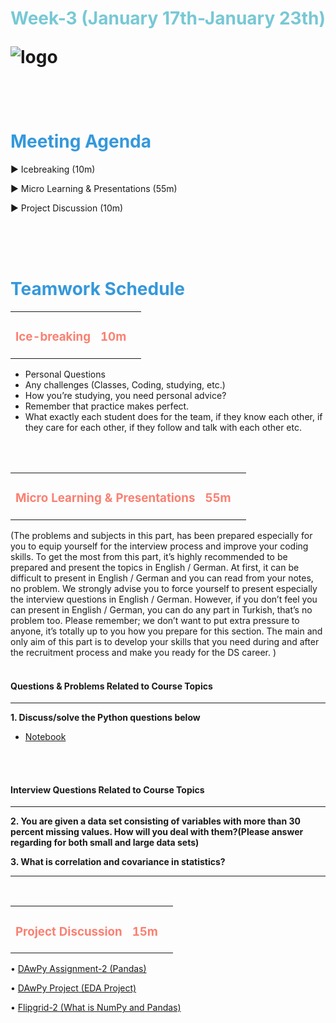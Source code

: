 <h1><strong><span style="color: #77C8D5;">Week-3 (January 17th-January 23th)</strong></span>

![logo](ds_agenda_logo.png)

<br>


<h1><strong><span style="color: #3498DB;">Meeting Agenda</strong></h1></span>

<span class="c16 c30">▶ </span><span
class="c42 c82">Icebreaking (10m)</span><span class="c16 c23"> </span>

<span class="c16 c30">▶ </span><span
class="c42 c82">Micro Learning & Presentations (55m)</span><span class="c46 c42 c48"> </span>


<span class="c30">▶ </span><span class="c46 c48 c42">Project Discussion (10m)</span>

<br>
<br>
<br>

<div style="page-break-after: always;"></div>

<h1><strong><span style="color: #3498DB;">Teamwork Schedule</strong></h1></span>

<table style= "width:100%;">
                <tr>
                <td style="color: #FA8072; text-align:left "><h3><strong><p>Ice-breaking</td>
                <td style="color: #FA8072; text-align:right;"><h3><strong><p>10m</p><td>                </tr>
</table>

- Personal Questions 
- Any challenges (Classes, Coding, studying, etc.) 
- How you’re studying, you need personal advice? 
- Remember that practice makes perfect. 
- What exactly each student does for the team, if they know each other, if they care for each other, if they follow and talk with each other etc. 

<br>
<br>

<table style= "width:100%;">
                <tr>
                <td style="color: #FA8072; text-align:left "><h3><strong><p>Micro Learning & Presentations</td>
                <td style="color: #FA8072; text-align:right;"><h3><strong><p>55m</p><td>                </tr>
</table>
(The problems and subjects in this part, has been prepared especially for you to equip yourself for the interview process and improve your coding skills. To get the most from this part, it’s highly recommended to be prepared and present the topics in English / German. 
At first, it can be difficult to present in English / German and you can read from your notes, no problem. We strongly advise you to force yourself to present especially the interview questions in English / German. However, if you don’t feel you can present in English / German, you can do any part in Turkish, that’s no problem too. 
Please remember; we don’t want to put extra pressure to anyone, it’s totally up to you how you prepare for this section. The main and only aim of this part is to develop your skills that you need during and after the recruitment process and make you ready for the DS career.
)
<br>
<br>
<h4><strong>Questions & Problems Related to Course Topics</strong></h4>
<hr>

**1. Discuss/solve the Python questions below**

- [Notebook](https://github.com/clarusway/DS-DE-0122-Students/blob/main/2-%20Weekly%20Agenda/Week_3/week-3-student.ipynb)

<br>                  


<br>
<h4><strong>Interview Questions Related to Course Topics</strong></h4>
<hr>

**2. You are given a data set consisting of variables with more than 30 percent missing values. How will you deal with them?(Please answer regarding for both small and large data sets)**
<br>

**3. What is correlation and covariance in statistics?**
<br>

<hr>


<br>


<table style= "width:100%;">
                <tr>
                <td style="color: #FA8072; text-align:left "><h3><strong><p>Project Discussion</td>
                <td style="color: #FA8072; text-align:right;"><h3><strong><p>15m</p><td>                </tr>
                
</table>



•	[DAwPy Assignment-2 (Pandas)](https://lms.clarusway.com/mod/assign/view.php?id=14322)
                  
•	[DAwPy Project (EDA Project)](https://lms.clarusway.com/mod/assign/view.php?id=14346)
                  
•	[Flipgrid-2 (What is NumPy and Pandas)](https://flipgrid.com/6d180ad9) 



